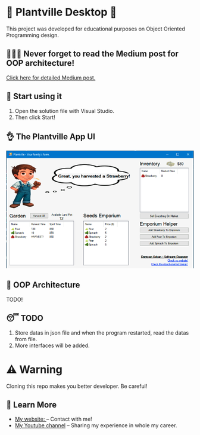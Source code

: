 # 🤠 Plantville Desktop 🤠

This project was developed for educational purposes on Object Oriented Programming design.

## 👨🏻‍💻 Never forget to read the Medium post for OOP architecture!

[Click here for detailed Medium post.](https://paradyo.medium.com/how-an-engineer-builds-software-library-app-786a1bc95cf8)

## 🚀 Start using it

1. Open the solution file with Visual Studio.
2. Then click Start!

## 👌 The Plantville App UI

![app_image](https://github.com/paradyo/plantville-desktop/blob/main/readme_photos/app_image.png)

## 🦾 OOP Architecture

TODO!

## 😴 TODO

1. Store datas in json file and when the program restarted, read the datas from file.
2. More interfaces will be added.

# ⚠️ Warning

Cloning this repo makes you better developer. Be careful!

## 📖 Learn More

- [My website: ](https://emrecan.co/) – Contact with me!
- [My Youtube channel](https://www.youtube.com/channel/UCHnhd6yOwxKyQTZU1yDqV0w) – Sharing my experience in whole my career.